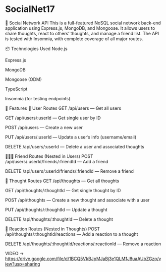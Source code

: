 # SocialNet17
📱 Social Network API
This is a full-featured NoSQL social network back-end application using Express.js, MongoDB, and Mongoose. It allows users to share thoughts, react to others’ thoughts, and manage a friend list. The API is tested with Insomnia, with complete coverage of all major routes.

📦 Technologies Used
Node.js

Express.js

MongoDB

Mongoose (ODM)

TypeScript

Insomnia (for testing endpoints)

🚀 Features
👤 User Routes
GET /api/users — Get all users

GET /api/users/:userId — Get single user by ID

POST /api/users — Create a new user

PUT /api/users/:userId — Update a user’s info (username/email)

DELETE /api/users/:userId — Delete a user and associated thoughts

🧑‍🤝‍🧑 Friend Routes (Nested in Users)
POST /api/users/:userId/friends/:friendId — Add a friend

DELETE /api/users/:userId/friends/:friendId — Remove a friend

💭 Thought Routes
GET /api/thoughts — Get all thoughts

GET /api/thoughts/:thoughtId — Get single thought by ID

POST /api/thoughts — Create a new thought and associate with a user

PUT /api/thoughts/:thoughtId — Update a thought

DELETE /api/thoughts/:thoughtId — Delete a thought

💬 Reaction Routes (Nested in Thoughts)
POST /api/thoughts/:thoughtId/reactions — Add a reaction to a thought

DELETE /api/thoughts/:thoughtId/reactions/:reactionId — Remove a reaction

VIDEO ->
https://drive.google.com/file/d/1BCQ5VkBJpMJaBj3e1QLM1J8uaAUbZGzp/view?usp=sharing

